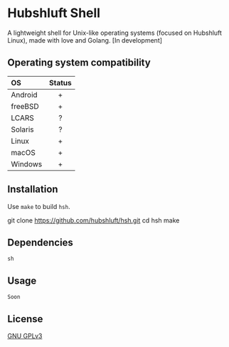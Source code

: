 # Hubshluft Shell

A lightweight shell for Unix-like operating systems (focused on Hubshluft Linux), made with love and Golang. [In development]

## Operating system compatibility

| OS             | Status  |
| :------------- | :-----: |
| Android        |   +     |
| freeBSD        |   +     |
| LCARS          |   ?     |
| Solaris        |   ?     |
| Linux          |   +     |
| macOS          |   +     |
| Windows        |   +     |

## Installation

Use `make` to build `hsh`.

git clone https://github.com/hubshluft/hsh.git
cd hsh
make

## Dependencies

`sh`

## Usage

```
Soon
```

## License 

[GNU GPLv3](https://www.gnu.org/licenses/gpl-3.0.en.html)
